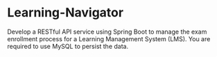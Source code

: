 # Learning-Navigator
Develop a RESTful API service using Spring Boot to manage the exam enrollment process for a Learning Management System (LMS). You are required to use MySQL to persist the data.
